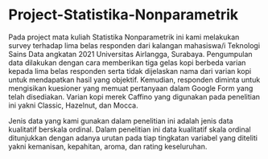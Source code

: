 # Project-Statistika-Nonparametrik
Pada project mata kuliah Statistika Nonparametrik ini kami melakukan survey terhadap lima belas responden dari kalangan mahasiswa/i Teknologi Sains Data angkatan 2021 Universitas Airlangga, Surabaya. Pengumpulan data dilakukan dengan cara memberikan tiga gelas kopi berbeda varian kepada lima belas responden serta tidak dijelaskan nama dari varian kopi untuk mendapatkan hasil yang objektif. Kemudian, responden diminta untuk mengisikan kuesioner yang memuat pertanyaan dalam Google Form yang telah disediakan. Varian kopi merek Caffino yang digunakan pada penelitian ini yakni Classic, Hazelnut, dan Mocca.

Jenis data yang kami gunakan dalam penelitian ini adalah jenis data kualitatif berskala ordinal. Dalam penelitian ini data kualitatif skala ordinal ditunjukkan dengan adanya urutan pada tiap tingkatan variabel  yang diteliti yakni kemanisan, kepahitan, aroma, dan rating keseluruhan. 
